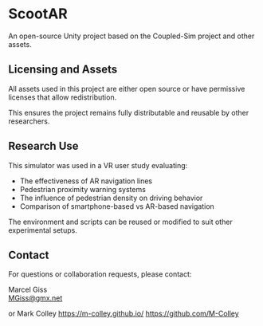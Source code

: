 # ScootAR

An open-source Unity project based on the Coupled-Sim project and other assets.


## Licensing and Assets

All assets used in this project are either open source or have permissive licenses that allow redistribution.

This ensures the project remains fully distributable and reusable by other researchers.

## Research Use

This simulator was used in a VR user study evaluating:

- The effectiveness of AR navigation lines
- Pedestrian proximity warning systems
- The influence of pedestrian density on driving behavior
- Comparison of smartphone-based vs AR-based navigation

The environment and scripts can be reused or modified to suit other experimental setups.


## Contact

For questions or collaboration requests, please contact:

Marcel Giss  
MGiss@gmx.net 

or 
Mark Colley
https://m-colley.github.io/
https://github.com/M-Colley
